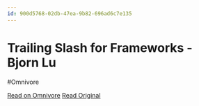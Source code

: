```yaml
---
id: 900d5768-02db-47ea-9b82-696ad6c7e135
---
```


# Trailing Slash for Frameworks - Bjorn Lu
#Omnivore

[Read on Omnivore](https://omnivore.app/me/trailing-slash-for-frameworks-bjorn-lu-191d7873b92)
[Read Original](https://bjornlu.com/blog/trailing-slash-for-frameworks)

